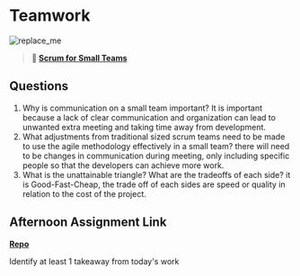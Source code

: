 # Teamwork

![replace_me](https://codeworks.blob.core.windows.net/public/assets/img/illustrations/placeholder.svg)

> **📖 [Scrum for Small Teams](https://codeworksacademy.com/fs-student-guide/resources/wk8-9/02-Scrum-For-Small-Teams)**

## Questions

1. Why is communication on a small team important?
It is important because a lack of clear communication and organization can lead to unwanted extra meeting and taking time away from development.
2. What adjustments from traditional sized scrum teams need to be made to use the agile methodology effectively in a small team?
there will need to be changes in communication during meeting, only including specific people so that the developers can achieve more work. 
3. What is the unattainable triangle? What are the tradeoffs of each side?
it is Good-Fast-Cheap, the trade off of each sides are speed or quality in relation to the cost of the project. 
## Afternoon Assignment Link

**[Repo](https://github.com/BDVassar/DailyRhythm)**

Identify at least 1 takeaway from today's work
